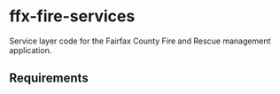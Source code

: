 # ffx-fire-services
Service layer code for the Fairfax County Fire and Rescue management application.

## Requirements
